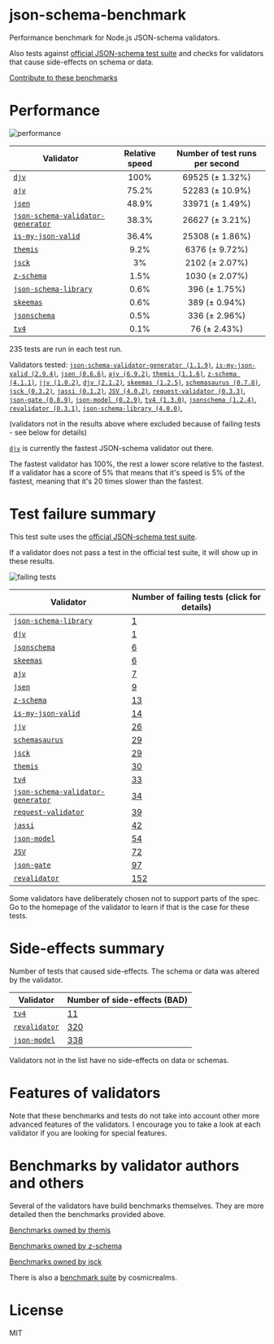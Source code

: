 # json-schema-benchmark
Performance benchmark for Node.js JSON-schema validators.

Also tests against [official JSON-schema test suite](https://github.com/json-schema/JSON-Schema-Test-Suite) and checks
for validators that cause side-effects on schema or data.

[Contribute to these benchmarks](https://github.com/ebdrup/json-schema-benchmark/blob/master/CONTRIBUTING.md)

# Performance

![performance](https://chart.googleapis.com/chart?chxt=x,y&cht=bhs&chco=76A4FB&chls=2.0&chbh=29,4,1&chs=600x416&chxl=-1:|djv|ajv|jsen|json-schema-validator-generator|is-my-json-valid|themis|jsck|z-schema|json-schema-library|skeemas|jsonschema|tv4&chd=t:100,75.2,48.9,38.3,36.4,9.2,3,1.5,0.6,0.6,0.5,0.1)

|Validator|Relative speed|Number of test runs per second|
|---------|:------------:|:----------------------------:|
|[`djv`](https://github.com/korzio/djv#readme)|100%|69525 (± 1.32%)|
|[`ajv`](https://github.com/epoberezkin/ajv)|75.2%|52283 (± 10.9%)|
|[`jsen`](https://github.com/bugventure/jsen)|48.9%|33971 (± 1.49%)|
|[`json-schema-validator-generator`](https://github.com/danwang/json-schema-validator-generator)|38.3%|26627 (± 3.21%)|
|[`is-my-json-valid`](https://github.com/mafintosh/is-my-json-valid)|36.4%|25308 (± 1.86%)|
|[`themis`](https://github.com/playlyfe/themis)|9.2%|6376 (± 9.72%)|
|[`jsck`](https://github.com/pandastrike/jsck#readme)|3%|2102 (± 2.07%)|
|[`z-schema`](https://github.com/zaggino/z-schema)|1.5%|1030 (± 2.07%)|
|[`json-schema-library`](https://github.com/sagold/json-schema-library)|0.6%|396 (± 1.75%)|
|[`skeemas`](https://github.com/Prestaul/skeemas#readme)|0.6%|389 (± 0.94%)|
|[`jsonschema`](https://github.com/tdegrunt/jsonschema#readme)|0.5%|336 (± 2.96%)|
|[`tv4`](https://github.com/geraintluff/tv4)|0.1%|76 (± 2.43%)|

235 tests are run in each test run.

Validators tested: [`json-schema-validator-generator (1.1.9)`](https://github.com/danwang/json-schema-validator-generator), [`is-my-json-valid (2.9.4)`](https://github.com/mafintosh/is-my-json-valid), [`jsen (0.6.6)`](https://github.com/bugventure/jsen), [`ajv (6.9.2)`](https://github.com/epoberezkin/ajv), [`themis (1.1.6)`](https://github.com/playlyfe/themis), [`z-schema (4.1.1)`](https://github.com/zaggino/z-schema), [`jjv (1.0.2)`](https://github.com/acornejo/jjv), [`djv (2.1.2)`](https://github.com/korzio/djv#readme), [`skeemas (1.2.5)`](https://github.com/Prestaul/skeemas#readme), [`schemasaurus (0.7.8)`](https://github.com/AlexeyGrishin/schemasaurus), [`jsck (0.3.2)`](https://github.com/pandastrike/jsck#readme), [`jassi (0.1.2)`](https://github.com/iclanzan/jassi), [`JSV (4.0.2)`](http://github.com/garycourt/JSV), [`request-validator (0.3.3)`](https://github.com/bugventure/request-validator), [`json-gate (0.8.9)`](https://github.com/oferei/json-gate#readme), [`json-model (0.2.9)`](https://github.com/geraintluff/json-model), [`tv4 (1.3.0)`](https://github.com/geraintluff/tv4), [`jsonschema (1.2.4)`](https://github.com/tdegrunt/jsonschema#readme), [`revalidator (0.3.1)`](https://github.com/flatiron/revalidator), [`json-schema-library (4.0.0)`](https://github.com/sagold/json-schema-library), 

(validators not in the results above where excluded because of failing tests - see below for details)

[`djv`](https://github.com/korzio/djv#readme) is currently the fastest JSON-schema validator out there.

The fastest validator has 100%, the rest a lower score relative to the fastest.
If a validator has a score of 5% that means that it's speed is 5% of the fastest,
meaning that it's 20 times slower than the fastest.

# Test failure summary

This test suite uses the [official JSON-schema test suite](https://github.com/json-schema/JSON-Schema-Test-Suite).

If a validator does not pass a test in the official test suite, it will show up in these results.

![failing tests](https://chart.googleapis.com/chart?chxt=x,y&cht=bhs&chco=76A4FB&chls=2.0&chbh=16,4,1&chs=600x420&chxl=-1:|json-schema-library|djv|jsonschema|skeemas|ajv|jsen|z-schema|is-my-json-valid|jjv|schemasaurus|jsck|themis|tv4|json-schema-validator-generator|request-validator|jassi|json-model|JSV|json-gate|revalidator&chd=t:1,1,6,6,7,9,13,14,26,29,29,30,33,34,39,42,54,72,97,152&chxr=0,0,152&chds=0,152)

|Validator|Number of failing tests (click for details)|
|---------|-----------------------|
|[`json-schema-library`](https://github.com/sagold/json-schema-library)|[1](https://github.com/ebdrup/json-schema-benchmark/blob/master/reports/json-schema-library.md)|
|[`djv`](https://github.com/korzio/djv#readme)|[1](https://github.com/ebdrup/json-schema-benchmark/blob/master/reports/djv.md)|
|[`jsonschema`](https://github.com/tdegrunt/jsonschema#readme)|[6](https://github.com/ebdrup/json-schema-benchmark/blob/master/reports/jsonschema.md)|
|[`skeemas`](https://github.com/Prestaul/skeemas#readme)|[6](https://github.com/ebdrup/json-schema-benchmark/blob/master/reports/skeemas.md)|
|[`ajv`](https://github.com/epoberezkin/ajv)|[7](https://github.com/ebdrup/json-schema-benchmark/blob/master/reports/ajv.md)|
|[`jsen`](https://github.com/bugventure/jsen)|[9](https://github.com/ebdrup/json-schema-benchmark/blob/master/reports/jsen.md)|
|[`z-schema`](https://github.com/zaggino/z-schema)|[13](https://github.com/ebdrup/json-schema-benchmark/blob/master/reports/z-schema.md)|
|[`is-my-json-valid`](https://github.com/mafintosh/is-my-json-valid)|[14](https://github.com/ebdrup/json-schema-benchmark/blob/master/reports/is-my-json-valid.md)|
|[`jjv`](https://github.com/acornejo/jjv)|[26](https://github.com/ebdrup/json-schema-benchmark/blob/master/reports/jjv.md)|
|[`schemasaurus`](https://github.com/AlexeyGrishin/schemasaurus)|[29](https://github.com/ebdrup/json-schema-benchmark/blob/master/reports/schemasaurus.md)|
|[`jsck`](https://github.com/pandastrike/jsck#readme)|[29](https://github.com/ebdrup/json-schema-benchmark/blob/master/reports/jsck.md)|
|[`themis`](https://github.com/playlyfe/themis)|[30](https://github.com/ebdrup/json-schema-benchmark/blob/master/reports/themis.md)|
|[`tv4`](https://github.com/geraintluff/tv4)|[33](https://github.com/ebdrup/json-schema-benchmark/blob/master/reports/tv4.md)|
|[`json-schema-validator-generator`](https://github.com/danwang/json-schema-validator-generator)|[34](https://github.com/ebdrup/json-schema-benchmark/blob/master/reports/json-schema-validator-generator.md)|
|[`request-validator`](https://github.com/bugventure/request-validator)|[39](https://github.com/ebdrup/json-schema-benchmark/blob/master/reports/request-validator.md)|
|[`jassi`](https://github.com/iclanzan/jassi)|[42](https://github.com/ebdrup/json-schema-benchmark/blob/master/reports/jassi.md)|
|[`json-model`](https://github.com/geraintluff/json-model)|[54](https://github.com/ebdrup/json-schema-benchmark/blob/master/reports/json-model.md)|
|[`JSV`](http://github.com/garycourt/JSV)|[72](https://github.com/ebdrup/json-schema-benchmark/blob/master/reports/JSV.md)|
|[`json-gate`](https://github.com/oferei/json-gate#readme)|[97](https://github.com/ebdrup/json-schema-benchmark/blob/master/reports/json-gate.md)|
|[`revalidator`](https://github.com/flatiron/revalidator)|[152](https://github.com/ebdrup/json-schema-benchmark/blob/master/reports/revalidator.md)|

Some validators have deliberately chosen not to support parts of the spec. Go to the homepage of the validator to learn if
that is the case for these tests.

# Side-effects summary

Number of tests that caused side-effects. The schema or data was altered by the validator.

|Validator|Number of side-effects (BAD)|
|---------|----------------------------|
|[`tv4`](https://github.com/geraintluff/tv4)|[11](https://github.com/ebdrup/json-schema-benchmark/blob/master/reports/tv4-side-effects.md)|
|[`revalidator`](https://github.com/flatiron/revalidator)|[320](https://github.com/ebdrup/json-schema-benchmark/blob/master/reports/revalidator-side-effects.md)|
|[`json-model`](https://github.com/geraintluff/json-model)|[338](https://github.com/ebdrup/json-schema-benchmark/blob/master/reports/json-model-side-effects.md)|

Validators not in the list have no side-effects on data or schemas.

# Features of validators

Note that these benchmarks and tests do not take into account other more advanced features of the validators. I encourage
you to take a look at each validator if you are looking for special features.

# Benchmarks by validator authors and others

Several of the validators have build benchmarks themselves. They are
more detailed then the benchmarks provided above.

[Benchmarks owned by themis](https://cdn.rawgit.com/playlyfe/themis/master/benchmark/results.html)

[Benchmarks owned by z-schema](https://rawgit.com/zaggino/z-schema/master/benchmark/results.html)

[Benchmarks owned by jsck](https://github.com/pandastrike/jsck/blob/master/doc/benchmarks.md)

There is also a [benchmark suite](https://github.com/Sembiance/cosmicrealms.com/tree/master/sandbox/benchmark-of-node-dot-js-json-validation-modules-part-3)
by cosmicrealms.

# License
MIT
